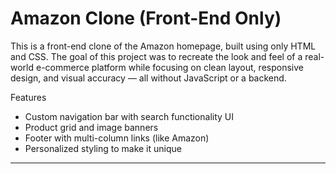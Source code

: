 # Amazon Clone (Front-End Only)

This is a front-end clone of the Amazon homepage, built using only HTML and CSS. The goal of this project was to recreate the look and feel of a real-world e-commerce platform while focusing on clean layout, responsive design, and visual accuracy — all without JavaScript or a backend.

Features
- Custom navigation bar with search functionality UI
- Product grid and image banners
- Footer with multi-column links (like Amazon)
- Personalized styling to make it unique

---

